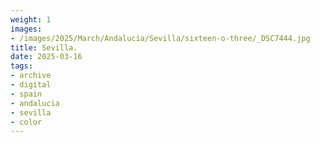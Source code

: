 ```yaml
---
weight: 1
images:
- /images/2025/March/Andalucia/Sevilla/sixteen-o-three/_DSC7444.jpg
title: Sevilla.
date: 2025-03-16
tags:
- archive
- digital
- spain
- andalucia
- sevilla
- color
---
```


